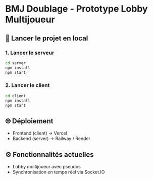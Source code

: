 # BMJ Doublage - Prototype Lobby Multijoueur

## 🚀 Lancer le projet en local

### 1. Lancer le serveur

```bash
cd server
npm install
npm start
```

### 2. Lancer le client

```bash
cd client
npm install
npm start
```

## 🌐 Déploiement

- Frontend (client) → Vercel
- Backend (server) → Railway / Render

## ⚙️ Fonctionnalités actuelles

- Lobby multijoueur avec pseudos
- Synchronisation en temps réel via Socket.IO
